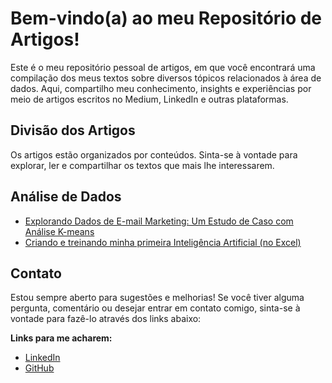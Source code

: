 # Bem-vindo(a) ao meu Repositório de Artigos!

Este é o meu repositório pessoal de artigos, em que você encontrará uma compilação dos meus textos sobre diversos tópicos relacionados à área de dados. Aqui, compartilho meu conhecimento, insights e experiências por meio de artigos escritos no Medium, LinkedIn e outras plataformas.

## Divisão dos Artigos
Os artigos estão organizados por conteúdos. Sinta-se à vontade para explorar, ler e compartilhar os textos que mais lhe interessarem.


## Análise de Dados
* [Explorando Dados de E-mail Marketing: Um Estudo de Caso com Análise K-means](https://github.com/rodolfo-lovera/art-expl-email-marketing?tab=readme-ov-file#explorando-dados-de-e-mail-marketing-um-estudo-de-caso-com-an%C3%A1lise-k-means)
* [Criando e treinando minha primeira Inteligência Artificial (no Excel)](https://www.linkedin.com/pulse/criando-e-treinando-minha-primeira-intelig%C3%AAncia-excel-rodolfo-lovera-oqlbf/?trackingId=KNWFZJuPUJmJV%2FwlkSLN0Q%3D%3D)

## Contato
Estou sempre aberto para sugestões e melhorias! 
Se você tiver alguma pergunta, comentário ou desejar entrar em contato comigo, sinta-se à vontade para fazê-lo através dos links abaixo:

**Links para me acharem:**
* [LinkedIn](https://www.linkedin.com/in/rodolfo-lovera/)
* [GitHub](https://github.com/rodolfo-lovera)
